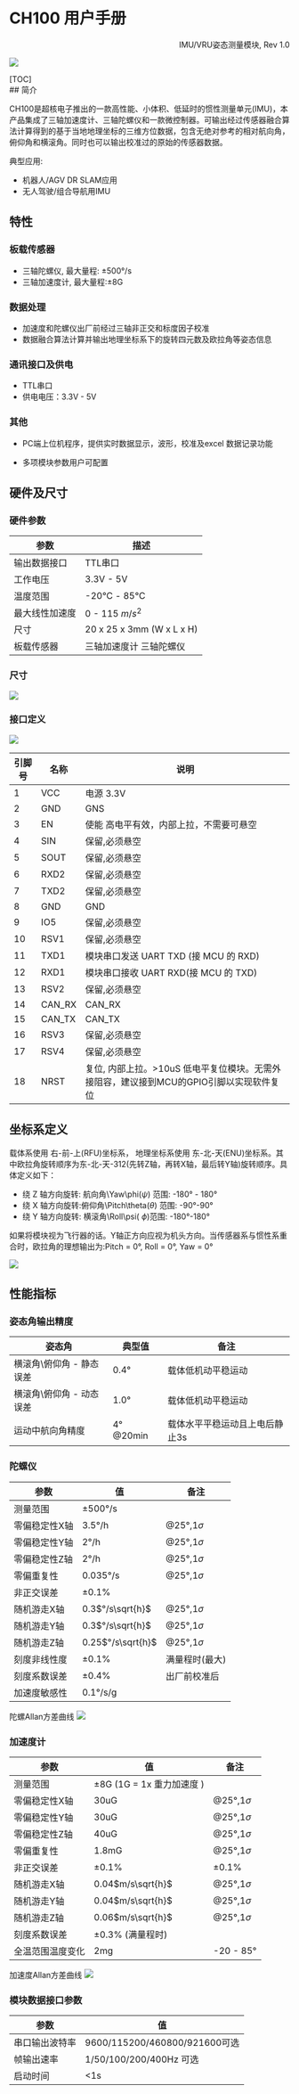 # CH100 用户手册
<p style="text-align: right;">IMU/VRU姿态测量模块, Rev 1.0










![](figures/front_image.png)



<div style="page-break-after: always;"></div>
[TOC]

<div style="page-break-after: always;"></div>
## 简介

CH100是超核电子推出的一款高性能、小体积、低延时的惯性测量单元(IMU)，本产品集成了三轴加速度计、三轴陀螺仪和一款微控制器。可输出经过传感器融合算法计算得到的基于当地地理坐标的三维方位数据，包含无绝对参考的相对航向角，俯仰角和横滚角。同时也可以输出校准过的原始的传感器数据。

典型应用:

* 机器人/AGV DR SLAM应用
* 无人驾驶/组合导航用IMU




## 特性

### 板载传感器
- 三轴陀螺仪, 最大量程: ±500°/s 
- 三轴加速度计, 最大量程:±8G 
### 数据处理 
- 加速度和陀螺仪出厂前经过三轴非正交和标度因子校准
- 数据融合算法计算并输出地理坐标系下的旋转四元数及欧拉角等姿态信息
### 通讯接口及供电
- TTL串口
- 供电电压：3.3V - 5V
### 其他
- PC端上位机程序，提供实时数据显示，波形，校准及excel 数据记录功能

- 多项模块参数用户可配置

## 硬件及尺寸

### 硬件参数

| 参数           | 描述                      |
| -------------- | ------------------------- |
| 输出数据接口   | TTL串口                   |
| 工作电压       | 3.3V - 5V                 |
| 温度范围       | -20℃  - 85℃               |
| 最大线性加速度 | 0 - 115 $m/s^2$           |
| 尺寸           | 20 x 25 x 3mm (W x L x H) |
| 板载传感器     | 三轴加速度计 三轴陀螺仪   |

### 尺寸

![](figures/assb.png)



### 接口定义

![](figures/pin_assign.png)

| 引脚号 | 名称   | 说明                                                         |
| ------ | ------ | ------------------------------------------------------------ |
| 1      | VCC    | 电源 3.3V                                                    |
| 2      | GND    | GNS                                                          |
| 3      | EN     | 使能 高电平有效，内部上拉，不需要可悬空                      |
| 4      | SIN    | 保留,必须悬空                                                |
| 5      | SOUT   | 保留,必须悬空                                                |
| 6      | RXD2   | 保留,必须悬空                                                |
| 7      | TXD2   | 保留,必须悬空                                                |
| 8      | GND    | GND                                                          |
| 9      | IO5    | 保留,必须悬空                                                |
| 10     | RSV1   | 保留,必须悬空                                                |
| 11     | TXD1   | 模块串口发送 UART TXD (接 MCU 的 RXD)                        |
| 12     | RXD1   | 模块串口接收 UART RXD(接 MCU 的 TXD)                         |
| 13     | RSV2   | 保留,必须悬空                                                |
| 14     | CAN_RX | CAN_RX                                                       |
| 15     | CAN_TX | CAN_TX                                                       |
| 16     | RSV3   | 保留,必须悬空                                                |
| 17     | RSV4   | 保留,必须悬空                                                |
| 18     | NRST   | 复位, 内部上拉。>10uS 低电平复位模块。无需外接阻容，建议接到MCU的GPIO引脚以实现软件复位 |

## 坐标系定义

载体系使用 右-前-上(RFU)坐标系， 地理坐标系使用 东-北-天(ENU)坐标系。其中欧拉角旋转顺序为东-北-天-312(先转Z轴，再转X轴，最后转Y轴)旋转顺序。具体定义如下：

- 绕 Z 轴方向旋转: 航向角\Yaw\phi($\psi$) 范围: -180° - 180°
- 绕 X 轴方向旋转:俯仰角\Pitch\theta($\theta$) 范围: -90°-90°
- 绕 Y 轴方向旋转: 横滚角\Roll\psi(  $\phi$)范围: -180°-180°

如果将模块视为飞行器的话。Y轴正方向应视为机头方向。当传感器系与惯性系重合时，欧拉角的理想输出为:Pitch = 0°, Roll = 0°, Yaw = 0°

![](figures/coordinate.png)

## 性能指标

### 姿态角输出精度

| 姿态角                   | 典型值    | 备注                           |
| ------------------------ | --------- | ------------------------------ |
| 横滚角\俯仰角 - 静态误差 | 0.4°      | 载体低机动平稳运动             |
| 横滚角\俯仰角 - 动态误差 | 1.0°      | 载体低机动平稳运动             |
| 运动中航向角精度         | 4° @20min | 载体水平平稳运动且上电后静止3s |

### 陀螺仪

| 参数          | 值                  | 备注           |
| ------------- | ------------------- | -------------- |
| 测量范围      | ±500°/s             |                |
| 零偏稳定性X轴 | 3.5°/h            | @25°,1$\sigma$ |
| 零偏稳定性Y轴 | 2°/h | @25°,1$\sigma$ |
| 零偏稳定性Z轴 | 2°/h | @25°,1$\sigma$ |
| 零偏重复性 | 0.035°/s | @25°,1$\sigma$ |
| 非正交误差 | ±0.1% |  |
| 随机游走X轴 | 0.3$°/s\sqrt{h}$ | @25°,1$\sigma$ |
| 随机游走Y轴 | 0.3$°/s\sqrt{h}$ | @25°,1$\sigma$ |
| 随机游走Z轴 | 0.25$°/s\sqrt{h}$ | @25°,1$\sigma$ |
| 刻度非线性度  | ±0.1%     | 满量程时(最大) |
| 刻度系数误差 | ±0.4% | 出厂前校准后 |
| 加速度敏感性  | 0.1°/s/g          |                |

陀螺Allan方差曲线
![](figures/ch100_gyro_allan.png)

### 加速度计

| 参数             | 值                        | 备注           |
| ---------------- | ------------------------- | -------------- |
| 测量范围         | ±8G (1G = 1x 重力加速度 ) |                |
| 零偏稳定性X轴    | 30uG                      | @25°,1$\sigma$ |
| 零偏稳定性Y轴    | 30uG                      | @25°,1$\sigma$ |
| 零偏稳定性Z轴    | 40uG                      | @25°,1$\sigma$ |
| 零偏重复性       | 1.8mG                     | @25°,1$\sigma$ |
| 非正交误差       | ±0.1%                     | ±0.1%          |
| 随机游走X轴      | 0.04$m/s\sqrt{h}$         | @25°,1$\sigma$ |
| 随机游走Y轴      | 0.04$m/s\sqrt{h}$         | @25°,1$\sigma$ |
| 随机游走Z轴      | 0.06$m/s\sqrt{h}$         | @25°,1$\sigma$ |
| 刻度系数误差     | ±0.3% (满量程时)          |                |
| 全温范围温度变化 | 2mg                       | -20  - 85°     |

加速度Allan方差曲线
![](figures/ch100_acc_allan.png)





### 模块数据接口参数

| 参数           | 值                            |
| -------------- | ----------------------------- |
| 串口输出波特率 | 9600/115200/460800/921600可选 |
| 帧输出速率     | 1/50/100/200/400Hz 可选       |
| 启动时间       | <1s                           |


